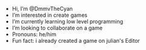 -  Hi, I’m @DmmvTheCyan
-  I’m interested in create games
-  I’m currently learning low level programming 
-  I’m looking to collaborate on a game
-  Pronouns: he/him
-  Fun fact: i already created a game on julian's Editor 
